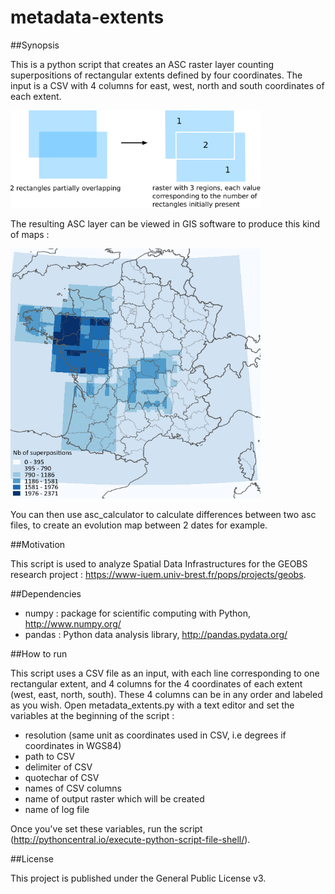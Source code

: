 # metadata-extents

##Synopsis

This is a python script that creates an ASC raster layer counting superpositions of rectangular extents defined by four coordinates. The input is a CSV with 4 columns for east, west, north and south coordinates of each extent.

<img src="images/superposition.png" alt="Superposition of rectangles" width="400"/>

The resulting ASC layer can be viewed in GIS software to produce this kind of maps :

<img src="images/map_example.png" alt="Map example" width="400"/>

You can then use asc_calculator to calculate differences between two asc files, to create an evolution map between 2 dates for example.

##Motivation

This script is used to analyze Spatial Data Infrastructures for the GEOBS research project : https://www-iuem.univ-brest.fr/pops/projects/geobs.

##Dependencies

- numpy : package for scientific computing with Python, http://www.numpy.org/
- pandas : Python data analysis library, http://pandas.pydata.org/

##How to run

This script uses a CSV file as an input, with each line corresponding to one rectangular extent, and 4 columns for the 4 coordinates of each extent (west, east, north, south). These 4 columns can be in any order and labeled as you wish.
Open metadata_extents.py with a text editor and set the variables at the beginning of the script : 
- resolution (same unit as coordinates used in CSV, i.e degrees if coordinates in WGS84)
- path to CSV
- delimiter of CSV
- quotechar of CSV
- names of CSV columns
- name of output raster which will be created
- name of log file

Once you've set these variables, run the script (http://pythoncentral.io/execute-python-script-file-shell/).

##License

This project is published under the General Public License v3.


